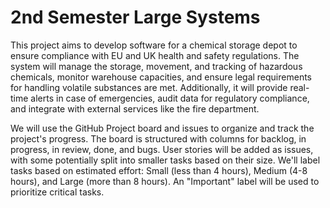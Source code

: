 # 2nd Semester Large Systems

This project aims to develop software for a chemical storage depot to ensure compliance with EU and UK health and safety regulations. The system will manage the storage, movement, and tracking of hazardous chemicals, monitor warehouse capacities, and ensure legal requirements for handling volatile substances are met. Additionally, it will provide real-time alerts in case of emergencies, audit data for regulatory compliance, and integrate with external services like the fire department.

We will use the GitHub Project board and issues to organize and track the project's progress. The board is structured with columns for backlog, in progress, in review, done, and bugs. User stories will be added as issues, with some potentially split into smaller tasks based on their size. We'll label tasks based on estimated effort: Small (less than 4 hours), Medium (4-8 hours), and Large (more than 8 hours). An "Important" label will be used to prioritize critical tasks.
